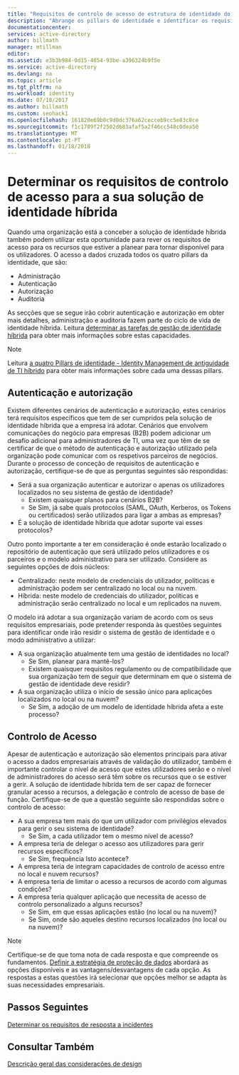 ```yaml
---
title: "Requisitos de controlo de acesso de estrutura de identidade do híbrida do Azure | Microsoft Docs"
description: "Abrange os pillars de identidade e identificar os requisitos de acesso para recursos para os utilizadores num ambiente híbrido."
documentationcenter: 
services: active-directory
author: billmath
manager: mtillman
editor: 
ms.assetid: e3b3b984-0d15-4654-93be-a396324b9f5e
ms.service: active-directory
ms.devlang: na
ms.topic: article
ms.tgt_pltfrm: na
ms.workload: identity
ms.date: 07/18/2017
ms.author: billmath
ms.custom: seohack1
ms.openlocfilehash: 161820e69b0c9d0dc376a62cecceb9cc5e83c8ce
ms.sourcegitcommit: f1c1789f2f2502d683afaf5a2f46cc548c0dea50
ms.translationtype: MT
ms.contentlocale: pt-PT
ms.lasthandoff: 01/18/2018
---
```

# <a name="determine-access-control-requirements-for-your-hybrid-identity-solution"></a>Determinar os requisitos de controlo de acesso para a sua solução de identidade híbrida
Quando uma organização está a conceber a solução de identidade híbrida também podem utilizar esta oportunidade para rever os requisitos de acesso para os recursos que estiver a planear para tornar disponível para os utilizadores. O acesso a dados cruzada todos os quatro pillars da identidade, que são:

* Administração
* Autenticação
* Autorização
* Auditoria

As secções que se segue irão cobrir autenticação e autorização em obter mais detalhes, administração e auditoria fazem parte do ciclo de vida de identidade híbrida. Leitura [determinar as tarefas de gestão de identidade híbrida](active-directory-hybrid-identity-design-considerations-hybrid-id-management-tasks.md) para obter mais informações sobre estas capacidades.

> [!NOTE]
> Leitura [a quatro Pillars de identidade - Identity Management de antiguidade de TI híbrido](http://social.technet.microsoft.com/wiki/contents/articles/15530.the-four-pillars-of-identity-identity-management-in-the-age-of-hybrid-it.aspx) para obter mais informações sobre cada uma dessas pillars.
> 
> 

## <a name="authentication-and-authorization"></a>Autenticação e autorização
Existem diferentes cenários de autenticação e autorização, estes cenários terá requisitos específicos que tem de ser cumpridos pela solução de identidade híbrida que a empresa irá adotar. Cenários que envolvem comunicações do negócio para empresas (B2B) podem adicionar um desafio adicional para administradores de TI, uma vez que têm de se certificar de que o método de autenticação e autorização utilizado pela organização pode comunicar com os respetivos parceiros de negócios. Durante o processo de conceção de requisitos de autenticação e autorização, certifique-se de que as perguntas seguintes são respondidas:

* Será a sua organização autenticar e autorizar o apenas os utilizadores localizados no seu sistema de gestão de identidade?
  * Existem quaisquer planos para cenários B2B?
  * Se Sim, já sabe quais protocolos (SAML, OAuth, Kerberos, os Tokens ou certificados) serão utilizados para ligar a ambas as empresas?
* É a solução de identidade híbrida que adotar suporte vai esses protocolos?

Outro ponto importante a ter em consideração é onde estarão localizado o repositório de autenticação que será utilizado pelos utilizadores e os parceiros e o modelo administrativo para ser utilizado. Considere as seguintes opções de dois núcleos:

* Centralizado: neste modelo de credenciais do utilizador, políticas e administração podem ser centralizado no local ou na nuvem.
* Híbrida: neste modelo de credenciais do utilizador, políticas e administração serão centralizado no local e um replicados na nuvem.

O modelo irá adotar a sua organização variam de acordo com os seus requisitos empresariais, pode pretender responda às questões seguintes para identificar onde irão residir o sistema de gestão de identidade e o modo administrativo a utilizar:

* A sua organização atualmente tem uma gestão de identidades no local?
  * Se Sim, planear para mantê-los?
  * Existem quaisquer requisitos regulamento ou de compatibilidade que sua organização tem de seguir que determinam em que o sistema de gestão de identidade deve residir?
* A sua organização utiliza o início de sessão único para aplicações localizados no local ou na nuvem?
  * Se Sim, a adoção de um modelo de identidade híbrida afeta a este processo?

## <a name="access-control"></a>Controlo de Acesso
Apesar de autenticação e autorização são elementos principais para ativar o acesso a dados empresariais através de validação do utilizador, também é importante controlar o nível de acesso que estes utilizadores serão e o nível de administradores do acesso será têm sobre os recursos que o se estiver a gerir. A solução de identidade híbrida tem de ser capaz de fornecer granular acesso a recursos, a delegação e controlo de acesso de base de função. Certifique-se de que a questão seguinte são respondidas sobre o controlo de acesso:

* A sua empresa tem mais do que um utilizador com privilégios elevados para gerir o seu sistema de identidade?
  * Se Sim, a cada utilizador tem o mesmo nível de acesso?
* A empresa teria de delegar o acesso aos utilizadores para gerir recursos específicos?
  * Se Sim, frequência Isto acontece?
* A empresa teria de integram capacidades de controlo de acesso entre no local e nuvem recursos?
* A empresa teria de limitar o acesso a recursos de acordo com algumas condições?
* A empresa teria qualquer aplicação que necessita de acesso de controlo personalizado a alguns recursos?
  * Se Sim, em que essas aplicações estão (no local ou na nuvem)?
  * Se Sim, onde são aqueles destino recursos localizados (no local ou na nuvem)?

> [!NOTE]
> Certifique-se de que toma nota de cada resposta e que compreende os fundamentos. [Definir a estratégia de proteção de dados](active-directory-hybrid-identity-design-considerations-data-protection-strategy.md) abordará as opções disponíveis e as vantagens/desvantagens de cada opção.  As respostas a estas questões irá selecionar que opções melhor se adapta às suas necessidades empresariais.
> 
> 

## <a name="next-steps"></a>Passos Seguintes
[Determinar os requisitos de resposta a incidentes](active-directory-hybrid-identity-design-considerations-incident-response-requirements.md)

## <a name="see-also"></a>Consultar Também
[Descrição geral das considerações de design](active-directory-hybrid-identity-design-considerations-overview.md)

